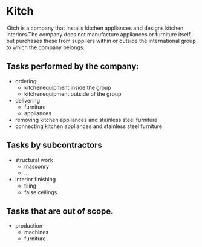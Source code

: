 
# Kitch

Kitch is a company that installs kitchen appliances and designs kitchen interiors.The company does not manufacture appliances or furniture itself, but purchases these from suppliers within or outside the international group to which the company belongs.  

## Tasks performed by the company:  
+ ordering
	+ kitchenequipment inside the group
	+ kitchenequipment outside of the group
+ delivering 
	+ furniture
	+ appliances  
+ removing kitchen appliances and stainless steel furniture  
+ connecting kitchen appliances and stainless steel furniture  

## Tasks by subcontractors
+ structural work 
	+ massonry
	+ ...
+ interior finishing
	+ tiling
	+ false ceilings

## Tasks that are out of scope.
+ production 
	+ machines
	+ furniture

